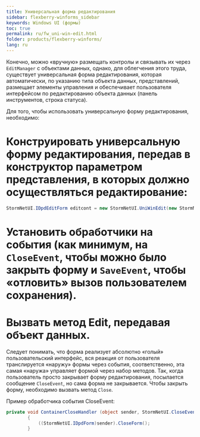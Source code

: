 ```yaml
---
title: Универсальная форма редактирования 
sidebar: flexberry-winforms_sidebar
keywords: Windows UI (формы)
toc: true
permalink: ru/fw_uni-win-edit.html
folder: products/flexberry-winforms/
lang: ru
---
```


Конечно, можно «вручную» размещать контролы и связывать их через `EditManager` с объектами данных, однако, для облегчения этого труда, существует универсальная форма редактирования, которая автоматически, по указанию типа объекта данных, представлений, размещает элементы управления и обеспечивает пользователя интерфейсом по редактированию объекта данных (панель инструментов, строка статуса). 

Для того, чтобы использовать универсальную форму редактирования, необходимо:
# Конструировать универсальную форму редактирования, передав в конструктор параметром представления, в которых должно осуществляться редактирование:

```csharp
StormNetUI.IDpdEditForm editcont = new StormNetUI.UniWinEdit(new StormNet.View[]{viewforedit});
```

# Установить обработчики на события (как минимум, на `CloseEvent`, чтобы можно было закрыть форму и `SaveEvent`, чтобы «отловить» вызов пользователем сохранения).
# Вызвать метод Edit, передавая объект данных.

Следует понимать, что форма реализует абсолютно «голый» пользовательский интерфейс, вся реакция от пользователя транслируется «наружу» формы через события, соответственно, эта самая «наружа» управляет формой через набор методов. Так, когда пользователь просто закрывает форму редактирования, посылается сообщение `CloseEvent`, но сама форма не закрывается. Чтобы закрыть форму, необходимо вызвать метод `Close`.



Пример обработчика события CloseEvent:

```csharp
private void ContainerCloseHandler (object sender, StormNetUI.CloseEventArgs args)
		{
			((StormNetUI.IDpdForm)sender).CloseForm();
		}
```
